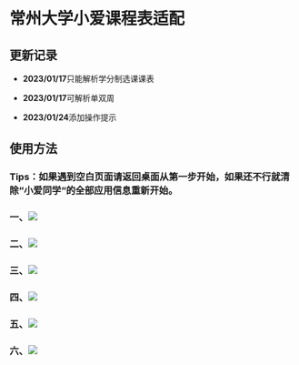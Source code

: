 # 常州大学小爱课程表适配

## 更新记录

- **2023/01/17**只能解析学分制选课课表

- **2023/01/17**可解析单双周

- **2023/01/24**添加操作提示

## 使用方法

### Tips：如果遇到空白页面请返回桌面从第一步开始，如果还不行就清除“小爱同学“的全部应用信息重新开始。

### 一、![](./introduce/1.png)

### 二、![](./introduce/2.png)

### 三、![](./introduce/3.png)

### 四、![](./introduce/4.png)

### 五、![](./introduce/5.png)

### 六、![](./introduce/6.jpg)
